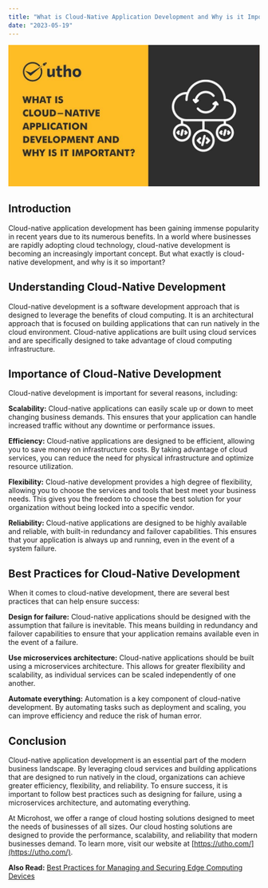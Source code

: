 ```yaml
---
title: "What is Cloud-Native Application Development and Why is it Important?"
date: "2023-05-19"
---
```


![What is Cloud-Native Application Development and Why is it Important?](images/What-is-Cloud-Native-Application-Development-and-Why-is-it-Important.jpg)

## Introduction

Cloud-native application development has been gaining immense popularity in recent years due to its numerous benefits. In a world where businesses are rapidly adopting cloud technology, cloud-native development is becoming an increasingly important concept. But what exactly is cloud-native development, and why is it so important?

## Understanding Cloud-Native Development

Cloud-native development is a software development approach that is designed to leverage the benefits of cloud computing. It is an architectural approach that is focused on building applications that can run natively in the cloud environment. Cloud-native applications are built using cloud services and are specifically designed to take advantage of cloud computing infrastructure.

## Importance of Cloud-Native Development

Cloud-native development is important for several reasons, including:

**Scalability:** Cloud-native applications can easily scale up or down to meet changing business demands. This ensures that your application can handle increased traffic without any downtime or performance issues.

**Efficiency:** Cloud-native applications are designed to be efficient, allowing you to save money on infrastructure costs. By taking advantage of cloud services, you can reduce the need for physical infrastructure and optimize resource utilization.

**Flexibility:** Cloud-native development provides a high degree of flexibility, allowing you to choose the services and tools that best meet your business needs. This gives you the freedom to choose the best solution for your organization without being locked into a specific vendor.

**Reliability:** Cloud-native applications are designed to be highly available and reliable, with built-in redundancy and failover capabilities. This ensures that your application is always up and running, even in the event of a system failure.

## Best Practices for Cloud-Native Development

When it comes to cloud-native development, there are several best practices that can help ensure success:

**Design for failure:** Cloud-native applications should be designed with the assumption that failure is inevitable. This means building in redundancy and failover capabilities to ensure that your application remains available even in the event of a failure.

**Use microservices architecture:** Cloud-native applications should be built using a microservices architecture. This allows for greater flexibility and scalability, as individual services can be scaled independently of one another.

**Automate everything:** Automation is a key component of cloud-native development. By automating tasks such as deployment and scaling, you can improve efficiency and reduce the risk of human error.

## Conclusion

Cloud-native application development is an essential part of the modern business landscape. By leveraging cloud services and building applications that are designed to run natively in the cloud, organizations can achieve greater efficiency, flexibility, and reliability. To ensure success, it is important to follow best practices such as designing for failure, using a microservices architecture, and automating everything.

At Microhost, we offer a range of cloud hosting solutions designed to meet the needs of businesses of all sizes. Our cloud hosting solutions are designed to provide the performance, scalability, and reliability that modern businesses demand. To learn more, visit our website at [https://utho.com/](https://utho.com/).

**Also Read:** [Best Practices for Managing and Securing Edge Computing Devices](https://utho.com/docs/tutorial/best-practices-for-managing-and-securing-edge-computing-devices/)
